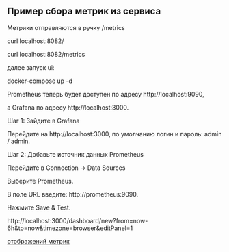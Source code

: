## Пример сбора метрик из сервиса

Метрики отправляются в ручку /metrics

curl localhost:8082/

curl localhost:8082/metrics

далее запуск ui:

docker-compose up -d


Prometheus теперь будет доступен по адресу http://localhost:9090,

а Grafana по адресу http://localhost:3000.

Шаг 1: Зайдите в Grafana

Перейдите на http://localhost:3000, по умолчанию логин и пароль: admin / admin.


Шаг 2: Добавьте источник данных Prometheus

Перейдите в Connection -> Data Sources

Выберите Prometheus.

В поле URL введите: http://prometheus:9090.

Нажмите Save & Test.


http://localhost:3000/dashboard/new?from=now-6h&to=now&timezone=browser&editPanel=1

[отображений метрик](grafana_example.png)